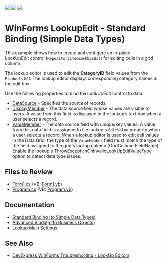 <!-- default badges list -->
![](https://img.shields.io/endpoint?url=https://codecentral.devexpress.com/api/v1/VersionRange/128623235/16.1.4%2B)
[![](https://img.shields.io/badge/Open_in_DevExpress_Support_Center-FF7200?style=flat-square&logo=DevExpress&logoColor=white)](https://supportcenter.devexpress.com/ticket/details/T378801)
[![](https://img.shields.io/badge/📖_How_to_use_DevExpress_Examples-e9f6fc?style=flat-square)](https://docs.devexpress.com/GeneralInformation/403183)
<!-- default badges end -->
<!-- default file list -->

# WinForms LookupEdit - Standard Binding (Simple Data Types)

This example shows how to create and configure an in-place LookUpEdit control (`RepositoryItemLookUpEdit`) for editing cells in a grid column.

The lookup editor is used to edit the **CategoryID** field values from the `Products` list. The lookup editor displays corresponding category names in the edit box. 

Use the following properties to bind the LookUpEdit control to data:

* [DataSource](https://docs.devexpress.com/WindowsForms/DevExpress.XtraEditors.Repository.RepositoryItemLookUpEditBase.DataSource) - Specifies the source of records.
* [DisplayMember](https://docs.devexpress.com/WindowsForms/DevExpress.XtraEditors.Repository.RepositoryItemLookUpEditBase.DisplayMember) - The data source field whose values are visible to users. A value from this field is displayed in the lookup’s text box when a user selects a record. 
* [ValueMember](https://docs.devexpress.com/WindowsForms/DevExpress.XtraEditors.Repository.RepositoryItemLookUpEditBase.ValueMember) - The data source field with unique/key values. A value from this data field is assigned to the lookup's `EditValue` property when a user selects a record. When a lookup editor is used to edit cell values in the Data Grid, the type of the `ValueMember` field must match the type of the field assigned to the grid's lookup column (GridColumn.FieldName). Enable the lookup's [ThrowExceptionOnInvalidLookUpEditValueType](https://docs.devexpress.com/WindowsForms/DevExpress.XtraEditors.Repository.RepositoryItemLookUpEditBase.ThrowExceptionOnInvalidLookUpEditValueType) option to detect data type issues.

## Files to Review

* [Form1.cs](./CS/LookupEdit-StandardBinding/Form1.cs) (VB: [Form1.vb](./VB/LookupEdit-StandardBinding/Form1.vb))
* [Program.cs](./CS/LookupEdit-StandardBinding/Program.cs) (VB: [Program.vb](./VB/LookupEdit-StandardBinding/Program.vb))

## Documentation

* [Standard Binding (to Simple Data Types)](https://docs.devexpress.com/WindowsForms/116015/controls-and-libraries/editors-and-simple-controls/lookup-editors/standard-binding-to-simple-data-types)
* [Advanced Binding (to Business Objects)](https://docs.devexpress.com/WindowsForms/116016/controls-and-libraries/editors-and-simple-controls/lookup-editors/advanced-binding-to-business-objects)
* [Lookup Main Settings](https://docs.devexpress.com/WindowsForms/116029/controls-and-libraries/editors-and-simple-controls/lookup-editors/lookup-editors-and-main-settings)

## See Also

* [DevExpress WinForms Troubleshooting - LookUp Editors](https://go.devexpress.com/CheatSheets_WinForms_Examples_T929986.aspx)
